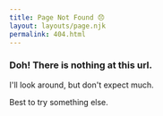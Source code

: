 ```yaml
---
title: Page Not Found 😞
layout: layouts/page.njk
permalink: 404.html
---
```


### Doh! There is nothing at this url.

I'll look around, but don't expect much. 

Best to try something else.